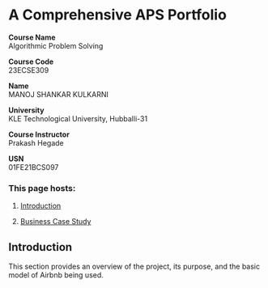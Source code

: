 # A Comprehensive APS Portfolio

**Course Name**  
Algorithmic Problem Solving

**Course Code**  
23ECSE309

**Name**  
MANOJ SHANKAR KULKARNI

**University**  
KLE Technological University, Hubballi-31

**Course Instructor**  
Prakash Hegade

**USN**  
01FE21BCS097

### This page hosts:


1. [Introduction](htmlpages/intro.html)
<!-- 2. [Need of Portfolio](htmlpages/need-of-portfolio.html)
3. [Objectives](htmlpages/objectives.html) -->
2. [Business Case Study](htmlpages/business-case-study.html)

## Introduction

This section provides an overview of the project, its purpose, and the basic model of Airbnb being used.
